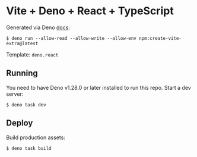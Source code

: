 # Vite + Deno + React + TypeScript

Generated via Deno [docs](https://docs.deno.com/deploy/tutorials/vite/#step-1%3A-create-a-vite-app):

```
$ deno run --allow-read --allow-write --allow-env npm:create-vite-extra@latest
```

Template: `deno.react`

## Running

You need to have Deno v1.28.0 or later installed to run this repo.
Start a dev server:

```
$ deno task dev
```

## Deploy

Build production assets:

```
$ deno task build
```
